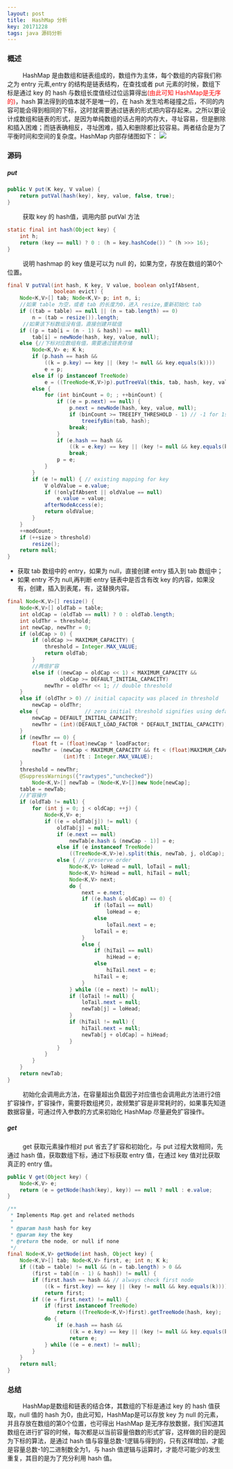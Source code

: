 ```yaml
---
layout: post
title:  HashMap 分析
key: 20171228
tags: java 源码分析
---
```


### <i class="fa fa-rebel fa-1x" aria-hidden="true"></i> 概述
&nbsp;&nbsp;&nbsp;&nbsp;&nbsp;&nbsp;&nbsp;&nbsp;
HashMap 是由数组和链表组成的，数组作为主体，每个数组的内容我们称之为 entry 元素,entry 的结构是链表结构，在查找或者 put 元素的时候，数组下标是通过 key 的 hash 与数组长度值经过位运算得出<font color="red">(由此可知 HashMap是无序的)</font>，hash 算法得到的值本就不是唯一的，在 hash 发生哈希碰撞之后，不同的内容可能会得到相同的下标，这时就需要通过链表的形式把内容存起来。之所以要设计成数组和链表的形式，是因为单纯数组的话占用的内存大，寻址容易，但是删除和插入困难；而链表确相反，寻址困难，插入和删除都比较容易。两者结合是为了平衡时间和空间的复杂度。HashMap 内部存储图如下：
![](/assets/hashmap/hashmap.png)
### <i class="fa fa-rebel fa-1x" aria-hidden="true"></i> 源码
##### <i class="fa fa-star" aria-hidden="true"></i> put

```java
public V put(K key, V value) {
    return putVal(hash(key), key, value, false, true);
}
```
&nbsp;&nbsp;&nbsp;&nbsp;&nbsp;&nbsp;&nbsp;&nbsp;
获取 key 的 hash值，调用内部 putVal 方法
```java
static final int hash(Object key) {
    int h;
    return (key == null) ? 0 : (h = key.hashCode()) ^ (h >>> 16);
}

```
&nbsp;&nbsp;&nbsp;&nbsp;&nbsp;&nbsp;&nbsp;&nbsp;
说明 hashmap 的 key 值是可以为 null 的，如果为空，存放在数组的第0个位置。

```java
final V putVal(int hash, K key, V value, boolean onlyIfAbsent,
               boolean evict) {
    Node<K,V>[] tab; Node<K,V> p; int n, i;
    //如果 table 为空，或者 tab 的长度为0，进入 resize,重新初始化 tab
    if ((tab = table) == null || (n = tab.length) == 0)
        n = (tab = resize()).length;
     //如果该下标数组没有值，直接创建并赋值
    if ((p = tab[i = (n - 1) & hash]) == null)
        tab[i] = newNode(hash, key, value, null);
    else {//下标对应数组有值，需要通过链表存储
        Node<K,V> e; K k;
        if (p.hash == hash &&
            ((k = p.key) == key || (key != null && key.equals(k))))
            e = p;
        else if (p instanceof TreeNode)
            e = ((TreeNode<K,V>)p).putTreeVal(this, tab, hash, key, value);
        else {
            for (int binCount = 0; ; ++binCount) {
                if ((e = p.next) == null) {
                    p.next = newNode(hash, key, value, null);
                    if (binCount >= TREEIFY_THRESHOLD - 1) // -1 for 1st
                        treeifyBin(tab, hash);
                    break;
                }
                if (e.hash == hash &&
                    ((k = e.key) == key || (key != null && key.equals(k))))
                    break;
                p = e;
            }
        }
        if (e != null) { // existing mapping for key
            V oldValue = e.value;
            if (!onlyIfAbsent || oldValue == null)
                e.value = value;
            afterNodeAccess(e);
            return oldValue;
        }
    }
    ++modCount;
    if (++size > threshold)
        resize();
    return null;
}

```

+ 获取 tab 数组中的 entry，如果为 null，直接创建 entry 插入到 tab 数组中；
+ 如果 entry 不为 null,再判断 entry 链表中是否含有改 key 的内容，如果没有，创建，插入到表尾，有，这替换内容。

```java
final Node<K,V>[] resize() {
    Node<K,V>[] oldTab = table;
    int oldCap = (oldTab == null) ? 0 : oldTab.length;
    int oldThr = threshold;
    int newCap, newThr = 0;
    if (oldCap > 0) {
        if (oldCap >= MAXIMUM_CAPACITY) {
            threshold = Integer.MAX_VALUE;
            return oldTab;
        }
        //两倍扩容
        else if ((newCap = oldCap << 1) < MAXIMUM_CAPACITY &&
                 oldCap >= DEFAULT_INITIAL_CAPACITY)
            newThr = oldThr << 1; // double threshold
    }
    else if (oldThr > 0) // initial capacity was placed in threshold
        newCap = oldThr;
    else {               // zero initial threshold signifies using defaults
        newCap = DEFAULT_INITIAL_CAPACITY;
        newThr = (int)(DEFAULT_LOAD_FACTOR * DEFAULT_INITIAL_CAPACITY);
    }
    if (newThr == 0) {
        float ft = (float)newCap * loadFactor;
        newThr = (newCap < MAXIMUM_CAPACITY && ft < (float)MAXIMUM_CAPACITY ?
                  (int)ft : Integer.MAX_VALUE);
    }
    threshold = newThr;
    @SuppressWarnings({"rawtypes","unchecked"})
        Node<K,V>[] newTab = (Node<K,V>[])new Node[newCap];
    table = newTab;
    //扩容操作
    if (oldTab != null) {
        for (int j = 0; j < oldCap; ++j) {
            Node<K,V> e;
            if ((e = oldTab[j]) != null) {
                oldTab[j] = null;
                if (e.next == null)
                    newTab[e.hash & (newCap - 1)] = e;
                else if (e instanceof TreeNode)
                    ((TreeNode<K,V>)e).split(this, newTab, j, oldCap);
                else { // preserve order
                    Node<K,V> loHead = null, loTail = null;
                    Node<K,V> hiHead = null, hiTail = null;
                    Node<K,V> next;
                    do {
                        next = e.next;
                        if ((e.hash & oldCap) == 0) {
                            if (loTail == null)
                                loHead = e;
                            else
                                loTail.next = e;
                            loTail = e;
                        }
                        else {
                            if (hiTail == null)
                                hiHead = e;
                            else
                                hiTail.next = e;
                            hiTail = e;
                        }
                    } while ((e = next) != null);
                    if (loTail != null) {
                        loTail.next = null;
                        newTab[j] = loHead;
                    }
                    if (hiTail != null) {
                        hiTail.next = null;
                        newTab[j + oldCap] = hiHead;
                    }
                }
            }
        }
    }
    return newTab;
}
```
&nbsp;&nbsp;&nbsp;&nbsp;&nbsp;&nbsp;&nbsp;&nbsp;
初始化会调用此方法，在容量超出负载因子对应值也会调用此方法进行2倍扩容操作，扩容操作，需要将数组拷贝，故频繁扩容是非常耗时的，如果事先知道数据容量，可通过传入参数的方式来初始化 HashMap 尽量避免扩容操作。
##### <i class="fa fa-star" aria-hidden="true"></i> get
&nbsp;&nbsp;&nbsp;&nbsp;&nbsp;&nbsp;&nbsp;&nbsp;
get 获取元素操作相对 put 省去了扩容和初始化，与 put 过程大致相同，先通过 hash 值，获取数组下标，通过下标获取 entry 值，在通过 key 值对比获取真正的 entry 值。
```java
public V get(Object key) {
    Node<K,V> e;
    return (e = getNode(hash(key), key)) == null ? null : e.value;
}

/**
 * Implements Map.get and related methods
 *
 * @param hash hash for key
 * @param key the key
 * @return the node, or null if none
 */
final Node<K,V> getNode(int hash, Object key) {
    Node<K,V>[] tab; Node<K,V> first, e; int n; K k;
    if ((tab = table) != null && (n = tab.length) > 0 &&
        (first = tab[(n - 1) & hash]) != null) {
        if (first.hash == hash && // always check first node
            ((k = first.key) == key || (key != null && key.equals(k))))
            return first;
        if ((e = first.next) != null) {
            if (first instanceof TreeNode)
                return ((TreeNode<K,V>)first).getTreeNode(hash, key);
            do {
                if (e.hash == hash &&
                    ((k = e.key) == key || (key != null && key.equals(k))))
                    return e;
            } while ((e = e.next) != null);
        }
    }
    return null;
}
```
### <i class="fa fa-rebel fa-1x" aria-hidden="true"></i> 总结
&nbsp;&nbsp;&nbsp;&nbsp;&nbsp;&nbsp;&nbsp;&nbsp;
HashMap是数组和链表的结合体，其数组的下标是通过 key 的 hash 值获取，null 值的 hash 为0，由此可知，HashMap是可以存放 key 为 null 的元素，并且存放在数组的第0个位置，也可得出 HashMap 是无序存放数据，我们知道其数组在进行扩容的时候，每次都是以当前容量倍数的形式扩容，这样做的目的是因为下标的算法，是通过 hash 值与容量总数-1逻辑与得到的，只有这样增加，才能是容量总数-1的二进制数全为1，与 hash 值逻辑与运算时，才能尽可能少的发生重复，其目的是为了充分利用 hash 值。

